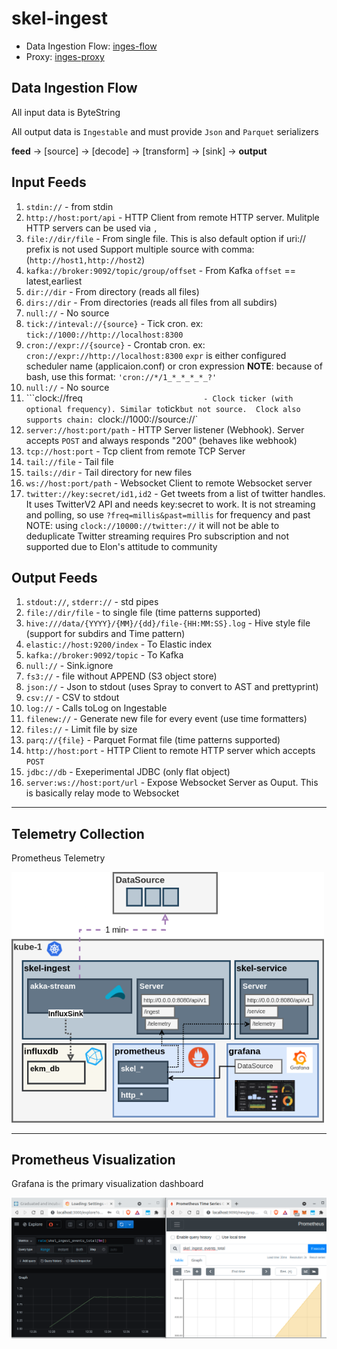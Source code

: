 # skel-ingest

- Data Ingestion Flow: [inges-flow](ingest-flow)
- Proxy: [inges-proxy](ingest-proxy)

## Data Ingestion Flow 

All input data is ByteString

All output data is `Ingestable` and must provide `Json` and `Parquet` serializers

__feed__ -> [source] -> [decode] -> [transform] -> [sink] -> __output__

## Input Feeds

1. ```stdin://```                               - from stdin
2. ```http://host:port/api```                   - HTTP Client from remote HTTP server. Mulitple HTTP servers can be used via `,`
3. ```file://dir/file```                        - From single file. This is also default option if uri:// prefix is not used
                                                  Support multiple source with comma: (`http://host1,http://host2`)
4. ```kafka://broker:9092/topic/group/offset``` - From Kafka `offset` == latest,earliest
5. ```dir://dir```                              - From directory (reads all files)
6. ```dirs://dir```                             - From directories (reads all files from all subdirs)
7. ```null://```                                - No source
8. ```tick://inteval://{source}```              - Tick cron. ex: `tick://1000://http://localhost:8300`
8. ```cron://expr://{source}```                 - Crontab cron. ex: `cron://expr://http://localhost:8300`
                                                  `expr` is either configured scheduler name (applicaion.conf) or cron expression
                                                  __NOTE__: because of bash, use this format: `'cron://*/1_*_*_*_*_?'`
9. ```null://```                                - No source
10. ```clock://freq`                            - Clock ticker (with optional frequency). Similar to `tick` but not source. 
                                                  Clock also supports chain:  `clock://1000://source://`
11. ```server://host:port/path```               - HTTP Server listener (Webhook). Server accepts `POST` and always responds "200" (behaves like webhook)
12. ```tcp://host:port```                       - Tcp client from remote TCP Server
13. ```tail://file```                           - Tail file
14. ```tails://dir```                           - Tail directory for new files
15. ```ws://host:port/path```                   - Websocket Client to remote Websocket server
16. ```twitter://key:secret/id1,id2```          - Get tweets from a list of twitter handles. It uses TwitterV2 API and needs key:secret to work.
                                                  It is not streaming and polling, so use `?freq=millis&past=millis` for frequency and past
                                                  NOTE: using `clock://10000://twitter://` it will not be able to deduplicate
                                                  Twitter streaming requires Pro subscription and not supported due to Elon's attitude to community

## Output Feeds

1. ```stdout://```, ```stderr://```                          - std pipes
2. ```file://dir/file```                                     - to single file (time patterns supported)
3. ```hive:///data/{YYYY}/{MM}/{dd}/file-{HH:MM:SS}.log```   - Hive style file (support for subdirs and Time pattern)
4. ```elastic://host:9200/index```                           - To Elastic index
5. ```kafka://broker:9092/topic```                           - To Kafka
6. ```null://```                                             - Sink.ignore
7. ```fs3://```                                              - file without APPEND (S3 object store)
8. ```json://```                                             - Json to stdout (uses Spray to convert to AST and prettyprint)
9. ```csv://```                                              - CSV to stdout
10. ```log://```                                             - Calls toLog on Ingestable
11. ```filenew://```                                         - Generate new file for every event (use time formatters)
12. ```files://```                                           - Limit file by size
13. ```parq://{file}```                                      - Parquet Format file (time patterns supported)
14. ```http://host:port```                                   - HTTP Client to remote HTTP server which accepts `POST`
15. ```jdbc://db```                                          - Exeperimental JDBC (only flat object)
16. ```server:ws://host:port/url```                          - Expose Websocket Server as Ouput. This is basically relay mode to Websocket


----

## Telemetry Collection

Prometheus Telemetry

<img src="doc/Skel-Architecture-skel-ingest.png" width="500">


---
## Prometheus Visualization

Grafana is the primary visualization dashboard

<img src="doc/scr-prometheus-grafana.png" width="850">

